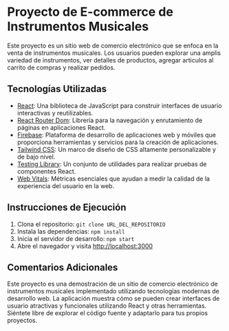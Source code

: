 # Proyecto de E-commerce de Instrumentos Musicales

Este proyecto es un sitio web de comercio electrónico que se enfoca en la venta de instrumentos musicales. Los usuarios pueden explorar una amplis variedad de instrumentos, ver detalles de productos, agregar articulos al carrito de compras y realizar pedidos.

## Tecnologías Utilizadas

- [React](https://reactjs.org/): Una biblioteca de JavaScript para construir interfaces de usuario interactivas y reutilizables.
- [React Router Dom](https://reactrouter.com/): Librería para la navegación y enrutamiento de páginas en aplicaciones React.
- [Firebase](https://firebase.google.com/): Plataforma de desarrollo de aplicaciones web y móviles que proporciona herramientas y servicios para la creación de aplicaciones.
- [Tailwind CSS](https://tailwindcss.com/): Un marco de diseño de CSS altamente personalizable y de bajo nivel.
- [Testing Library](https://testing-library.com/): Un conjunto de utilidades para realizar pruebas de componentes React.
- [Web Vitals](https://web.dev/vitals/): Métricas esenciales que ayudan a medir la calidad de la experiencia del usuario en la web.

## Instrucciones de Ejecución

1. Clona el repositorio: `git clone URL_DEL_REPOSITORIO`
2. Instala las dependencias: `npm install`
3. Inicia el servidor de desarrollo: `npm start`
4. Abre el navegador y visita [http://localhost:3000](http://localhost:3000)

## Comentarios Adicionales

Este proyecto es una demostración de un sitio de comercio electrónico de instrumentos musicales implementado utilizando tecnologías modernas de desarrollo web. La aplicación muestra cómo se pueden crear interfaces de usuario atractivas y funcionales utilizando React y otras herramientas. Siéntete libre de explorar el código fuente y adaptarlo para tus propios proyectos.
